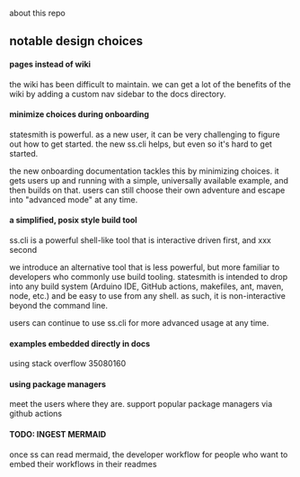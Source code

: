 about this repo


## notable design choices

#### pages instead of wiki
the wiki has been difficult to maintain. we can get a lot of the benefits of the wiki by adding a custom nav sidebar to the docs directory.

#### minimize choices during onboarding
statesmith is powerful. as a new user, it can be very challenging to figure out how to get started. the new ss.cli helps, but even so it's hard to get started.

the new onboarding documentation tackles this by minimizing choices. it gets users up and running with a simple, universally available example, and then builds on that. users can still choose their own adventure and escape into "advanced mode" at any time.

#### a simplified, posix style build tool
ss.cli is a powerful shell-like tool that is interactive driven first, and xxx second

we introduce an alternative tool that is less powerful, but more familiar to developers who commonly use build tooling. statesmith is intended to drop into any build system (Arduino IDE, GitHub actions, makefiles, ant, maven, node, etc.) and be easy to use from any shell. as such, it is non-interactive beyond the command line.

users can continue to use ss.cli for more advanced usage at any time.


#### examples embedded directly in docs
using stack overflow 35080160


#### using package managers

meet the users where they are. support popular package managers via github actions


#### TODO: INGEST MERMAID
once ss can read mermaid, the developer workflow for people who want to embed their workflows in their readmes
